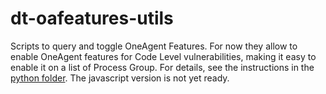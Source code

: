 # dt-oafeatures-utils
Scripts to query and toggle OneAgent Features. For now they allow to enable OneAgent features for Code Level vulnerabilities, making it easy to enable it on a list of Process Group. 
For details, see the instructions in the [python folder](python/). The javascript version is not yet ready.
